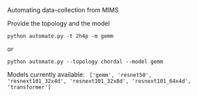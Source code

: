 Automating data-collection from MIMS

Provide the topology and the model

<code>python automate.py -t 2h4p -m gemm</code>

or 

<code>python automate.py --topology chordal --model gemm</code>

Models currently available:
<code> ['gemm', 'resnet50', 'resnext101_32x4d', 'resnext101_32x8d', 'resnext101_64x4d', 'transformer']</code>
